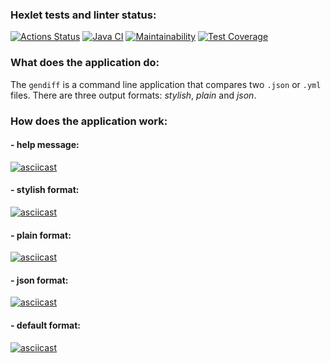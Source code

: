### Hexlet tests and linter status:
[![Actions Status](https://github.com/NastasiyaT/java-project-71/workflows/hexlet-check/badge.svg)](https://github.com/NastasiyaT/java-project-71/actions) [![Java CI](https://github.com/NastasiyaT/java-project-71/actions/workflows/main.yml/badge.svg)](https://github.com/NastasiyaT/java-project-71/actions/workflows/main.yml) [![Maintainability](https://api.codeclimate.com/v1/badges/17cb7a98110692315e9e/maintainability)](https://codeclimate.com/github/NastasiyaT/java-project-71/maintainability) [![Test Coverage](https://api.codeclimate.com/v1/badges/17cb7a98110692315e9e/test_coverage)](https://codeclimate.com/github/NastasiyaT/java-project-71/test_coverage)

### What does the application do:
The `gendiff` is a command line application that compares two `.json` or `.yml` files. There are three output formats: *stylish*, *plain* and *json*.

### How does the application work:
#### - help message:
[![asciicast](https://asciinema.org/a/w486TWsPHL5SLrH5p2RCETfZX.svg)](https://asciinema.org/a/w486TWsPHL5SLrH5p2RCETfZX)

#### - stylish format:
[![asciicast](https://asciinema.org/a/fe6GzeE4aGmCI8UQ6jYD8kGLu.svg)](https://asciinema.org/a/fe6GzeE4aGmCI8UQ6jYD8kGLu)

#### - plain format:
[![asciicast](https://asciinema.org/a/Qx5Gs0F7VrXpCfmJcJD82C0ah.svg)](https://asciinema.org/a/Qx5Gs0F7VrXpCfmJcJD82C0ah)

#### - json format:
[![asciicast](https://asciinema.org/a/W7uSbK6VeEswPfP7pki2vteGo.svg)](https://asciinema.org/a/W7uSbK6VeEswPfP7pki2vteGo)

#### - default format:
[![asciicast](https://asciinema.org/a/B7kF8CDBtoEjKhGrnyTVoLPZx.svg)](https://asciinema.org/a/B7kF8CDBtoEjKhGrnyTVoLPZx)

